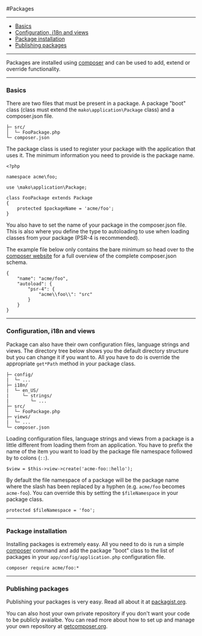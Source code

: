 #Packages

--------------------------------------------------------

* [Basics](#basics)
* [Configuration, i18n and views](#configuration_i18n_and_views)
* [Package installation](#package_installation)
* [Publishing packages](#publishing_packages)

--------------------------------------------------------

Packages are installed using [composer](http://packagist.org/) and can be used to add, extend or override functionality.

--------------------------------------------------------

<a id="basics"></a>

### Basics

There are two files that must be present in a package. A package "boot" class (class must extend the ```mako\application\Package``` class) and a composer.json file.

	├─ src/
 	│  └─ FooPackage.php
	└─ composer.json

The package class is used to register your package with the application that uses it. The minimum information you need to provide is the package name.

	<?php

	namespace acme\foo;

	use \mako\application\Package;

	class FooPackage extends Package
	{
		protected $packageName = 'acme/foo';
	}

You also have to set the name of your package in the composer.json file. This is also where you define the type to autoloading to use when loading classes from your package (PSR-4 is recommended).

The example file below only contains the bare minimum so head over to the [composer website](https://getcomposer.org/) for a full overview of the complete composer.json schema.

	{
	    "name": "acme/foo",
	    "autoload": {
	        "psr-4": {
	            "acme\\foo\\": "src"
	        }
	    }
	}

--------------------------------------------------------

<a id="configuration_i18n_and_views"></a>

### Configuration, i18n and views

Package can also have their own configuration files, language strings and views. The directory tree below shows you the default directory structure but you can change it if you want to. All you have to do is override the appropriate ```get*Path``` method in your package class.

 	├─ config/
 	|  └─ ...
 	├─ i18n/
	|  └─ en_US/
	|     └─ strings/
    |        └─ ...
	├─ src/
 	│  └─ FooPackage.php
 	├─ views/
 	|  └─ ...
	└─ composer.json

Loading configuration files, language strings and views from a package is a little different from loading them from an application. You have to prefix the name of the item you want to load by the package file namespace followed by to colons (```::```).

	$view = $this->view->create('acme-foo::hello');

By default the file namespace of a package will be the package name where the slash has been replaced by a hyphen (e.g. ```acme/foo``` becomes ```acme-foo```). You can override this by setting the ```$fileNamespace``` in your package class.

	protected $fileNamespace = 'foo';

--------------------------------------------------------

<a id="package_installation"></a>

### Package installation

Installing packages is extremely easy. All you need to do is run a simple [composer](http://localhost:8002/mako/docs/docs/4.0/packages:composer-packages) command and add the package "boot" class to the list of packages in your ```app/config/application.php``` configuration file.

	composer require acme/foo:*

--------------------------------------------------------

<a id="publishing_packages"></a>

### Publishing packages

Publishing your packages is very easy. Read all about it at [packagist.org](http://packagist.org/).

You can also host your own private repository if you don't want your code to be publicly avaialbe. You can read more about how to set up and manage your own repository at [getcomposer.org](https://getcomposer.org/doc/05-repositories.md#hosting-your-own).